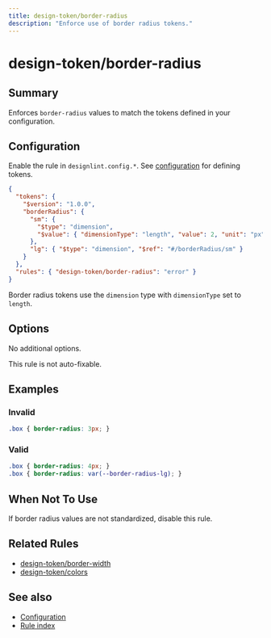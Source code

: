 ```yaml
---
title: design-token/border-radius
description: "Enforce use of border radius tokens."
---
```


# design-token/border-radius

## Summary
Enforces `border-radius` values to match the tokens defined in your configuration.

## Configuration
Enable the rule in `designlint.config.*`. See [configuration](../../configuration.md) for defining tokens.

```json
{
  "tokens": {
    "$version": "1.0.0",
    "borderRadius": {
      "sm": {
        "$type": "dimension",
        "$value": { "dimensionType": "length", "value": 2, "unit": "px" }
      },
      "lg": { "$type": "dimension", "$ref": "#/borderRadius/sm" }
    }
  },
  "rules": { "design-token/border-radius": "error" }
}
```

Border radius tokens use the `dimension` type with `dimensionType` set to `length`.

## Options
No additional options.

This rule is not auto-fixable.

## Examples

### Invalid

```css
.box { border-radius: 3px; }
```

### Valid

```css
.box { border-radius: 4px; }
.box { border-radius: var(--border-radius-lg); }
```

## When Not To Use
If border radius values are not standardized, disable this rule.

## Related Rules
- [design-token/border-width](./border-width.md)
- [design-token/colors](./colors.md)

## See also
- [Configuration](../../configuration.md)
- [Rule index](../index.md)
